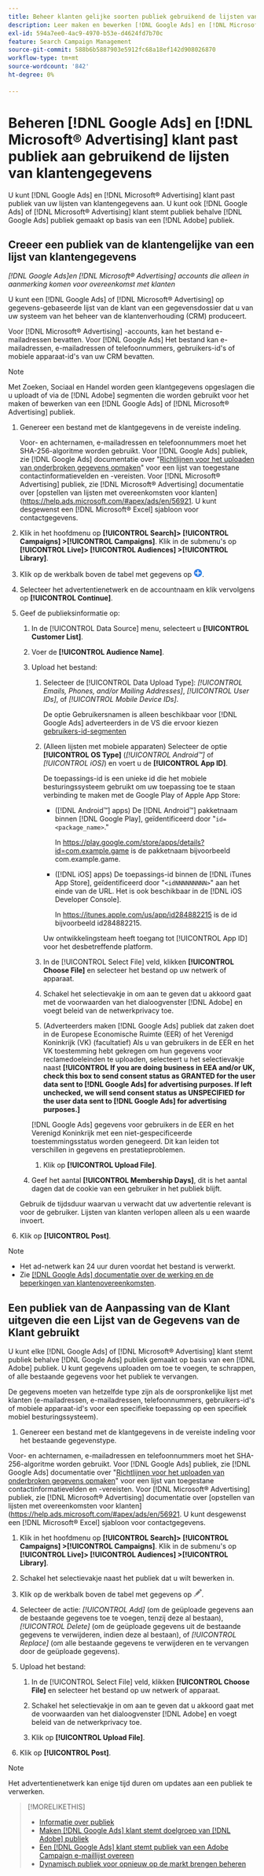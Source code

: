 ```yaml
---
title: Beheer klanten gelijke soorten publiek gebruikend de lijsten van klantengegevens
description: Leer maken en bewerken [!DNL Google Ads] en [!DNL Microsoft® Advertising] klant past publiek van uw lijsten van klantengegevens aan.
exl-id: 594a7ee0-4ac9-4970-b53e-d4624fd7b70c
feature: Search Campaign Management
source-git-commit: 588b6b5887903e5912fc68a18ef142d908026870
workflow-type: tm+mt
source-wordcount: '842'
ht-degree: 0%

---
```


# Beheren [!DNL Google Ads] en [!DNL Microsoft® Advertising] klant past publiek aan gebruikend de lijsten van klantengegevens

U kunt [!DNL Google Ads] en [!DNL Microsoft® Advertising] klant past publiek van uw lijsten van klantengegevens aan. U kunt ook [!DNL Google Ads] of [!DNL Microsoft® Advertising] klant stemt publiek behalve [!DNL Google Ads] publiek gemaakt op basis van een [!DNL Adobe] publiek.

## Creeer een publiek van de klantengelijke van een lijst van klantengegevens

*[!DNL Google Ads]en [!DNL Microsoft® Advertising] accounts die alleen in aanmerking komen voor overeenkomst met klanten*

U kunt een [!DNL Google Ads] of [!DNL Microsoft® Advertising] op gegevens-gebaseerde lijst van de klant van een gegevensdossier dat u van uw systeem van het beheer van de klantenverhouding (CRM) produceert.

Voor [!DNL Microsoft® Advertising] -accounts, kan het bestand e-mailadressen bevatten. Voor [!DNL Google Ads] Het bestand kan e-mailadressen, e-mailadressen of telefoonnummers, gebruikers-id&#39;s of mobiele apparaat-id&#39;s van uw CRM bevatten.

>[!NOTE]
>
>Met Zoeken, Sociaal en Handel worden geen klantgegevens opgeslagen die u uploadt of via de [!DNL Adobe] segmenten die worden gebruikt voor het maken of bewerken van een [!DNL Google Ads] of [!DNL Microsoft® Advertising] publiek.

1. Genereer een bestand met de klantgegevens in de vereiste indeling.

   Voor- en achternamen, e-mailadressen en telefoonnummers moet het SHA-256-algoritme worden gebruikt. <!-- Our UI says all, but GGL docs say don't hash user IDs and device IDs. --> Voor [!DNL Google Ads] publiek, zie [!DNL Google Ads] documentatie over &quot;[Richtlijnen voor het uploaden van onderbroken gegevens opmaken](https://support.google.com/google-ads/answer/7476159)&quot; voor een lijst van toegestane contactinformatievelden en -vereisten. Voor [!DNL Microsoft® Advertising] publiek, zie [!DNL Microsoft® Advertising] documentatie over [opstellen van lijsten met overeenkomsten voor klanten](https://help.ads.microsoft.com/#apex/ads/en/56921. U kunt desgewenst een [!DNL Microsoft® Excel] sjabloon voor contactgegevens.

1. Klik in het hoofdmenu op **[!UICONTROL Search]> [!UICONTROL Campaigns] >[!UICONTROL Campaigns]**. Klik in de submenu&#39;s op **[!UICONTROL Live]> [!UICONTROL Audiences] >[!UICONTROL Library]**.

1. Klik op de werkbalk boven de tabel met gegevens op ![Maken](/help/search-social-commerce/assets/add.png "Maken").

1. Selecteer het advertentienetwerk en de accountnaam en klik vervolgens op **[!UICONTROL Continue]**.

1. Geef de publieksinformatie op:

   1. In de [!UICONTROL Data Source] menu, selecteert u **[!UICONTROL Customer List]**.

   1. Voer de **[!UICONTROL Audience Name]**.

   1. Upload het bestand:

      1. Selecteer de [!UICONTROL Data Upload Type]: *[!UICONTROL Emails, Phones, and/or Mailing Addresses]*, *[!UICONTROL User IDs]*, of *[!UICONTROL Mobile Device IDs]*.

         De optie Gebruikersnamen is alleen beschikbaar voor [!DNL Google Ads] adverteerders in de VS die ervoor kiezen [gebruikers-id-segmenten](https://support.google.com/google-ads/answer/9199250)

      1. (Alleen lijsten met mobiele apparaten) Selecteer de optie **[!UICONTROL OS Type]** (*[!UICONTROL Android™]* of *[!UICONTROL iOS]*) en voert u de **[!UICONTROL App ID]**.

         De toepassings-id is een unieke id die het mobiele besturingssysteem gebruikt om uw toepassing toe te staan verbinding te maken met de Google Play of Apple App Store:

         * ([!DNL Android™] apps) De [!DNL Android™] pakketnaam binnen [!DNL Google Play], geïdentificeerd door &quot;`id=<package_name>`.&quot;

           In https://play.google.com/store/apps/details?id=com.example.game is de pakketnaam bijvoorbeeld com.example.game.

         * ([!DNL iOS] apps) De toepassings-id binnen de [!DNL iTunes App Store], geïdentificeerd door &quot;`<idNNNNNNNNN>`&quot; aan het einde van de URL. Het is ook beschikbaar in de [!DNL iOS Developer Console].

           In https://itunes.apple.com/us/app/id284882215 is de id bijvoorbeeld id284882215.

         Uw ontwikkelingsteam heeft toegang tot [!UICONTROL App ID] voor het desbetreffende platform.

      1. In de [!UICONTROL Select File] veld, klikken **[!UICONTROL Choose File]** en selecteer het bestand op uw netwerk of apparaat.

      1. Schakel het selectievakje in om aan te geven dat u akkoord gaat met de voorwaarden van het dialoogvenster [!DNL Adobe] en voegt beleid van de netwerkprivacy toe.

      1. (Adverteerders maken [!DNL Google Ads] publiek dat zaken doet in de Europese Economische Ruimte (EER) of het Verenigd Koninkrijk (VK) (facultatief) Als u van gebruikers in de EER en het VK toestemming hebt gekregen om hun gegevens voor reclamedoeleinden te uploaden, selecteert u het selectievakje naast **[!UICONTROL If you are doing business in EEA and/or UK, check this box to send consent status as GRANTED for the user data sent to [!DNL Google Ads] for advertising purposes. If left unchecked, we will send consent status as UNSPECIFIED for the user data sent to [!DNL Google Ads] for advertising purposes.]**

      [!DNL Google Ads] gegevens voor gebruikers in de EER en het Verenigd Koninkrijk met een niet-gespecificeerde toestemmingsstatus worden genegeerd. Dit kan leiden tot verschillen in gegevens en prestatieproblemen.

      1. Klik op **[!UICONTROL Upload File]**.

   1. Geef het aantal **[!UICONTROL Membership Days]**, dit is het aantal dagen dat de cookie van een gebruiker in het publiek blijft.

   Gebruik de tijdsduur waarvan u verwacht dat uw advertentie relevant is voor de gebruiker. Lijsten van klanten verlopen alleen als u een waarde invoert.

1. Klik op **[!UICONTROL Post]**.

>[!NOTE]
>
>* Het ad-netwerk kan 24 uur duren voordat het bestand is verwerkt.
>* Zie [[!DNL Google Ads] documentatie over de werking en de beperkingen van klantenovereenkomsten](https://support.google.com/displayvideo/answer/9539301).

## Een publiek van de Aanpassing van de Klant uitgeven die een Lijst van de Gegevens van de Klant gebruikt

U kunt elke [!DNL Google Ads] of [!DNL Microsoft® Advertising] klant stemt publiek behalve [!DNL Google Ads] publiek gemaakt op basis van een [!DNL Adobe] publiek. U kunt gegevens uploaden om toe te voegen, te schrappen, of alle bestaande gegevens voor het publiek te vervangen.

De gegevens moeten van hetzelfde type zijn als de oorspronkelijke lijst met klanten (e-mailadressen, e-mailadressen, telefoonnummers, gebruikers-id&#39;s of mobiele apparaat-id&#39;s voor een specifieke toepassing op een specifiek mobiel besturingssysteem).

1. Genereer een bestand met de klantgegevens in de vereiste indeling voor het bestaande gegevenstype.

Voor- en achternamen, e-mailadressen en telefoonnummers moet het SHA-256-algoritme worden gebruikt. <!-- Our UI says all, but GGL docs say don't hash user IDs and device IDs. --> Voor [!DNL Google Ads] publiek, zie [!DNL Google Ads] documentatie over &quot;[Richtlijnen voor het uploaden van onderbroken gegevens opmaken](https://support.google.com/google-ads/answer/7476159)&quot; voor een lijst van toegestane contactinformatievelden en -vereisten. Voor [!DNL Microsoft® Advertising] publiek, zie [!DNL Microsoft® Advertising] documentatie over [opstellen van lijsten met overeenkomsten voor klanten](https://help.ads.microsoft.com/#apex/ads/en/56921. U kunt desgewenst een [!DNL Microsoft® Excel] sjabloon voor contactgegevens.

1. Klik in het hoofdmenu op **[!UICONTROL Search]> [!UICONTROL Campaigns] >[!UICONTROL Campaigns]**. Klik in de submenu&#39;s op **[!UICONTROL Live]> [!UICONTROL Audiences] >[!UICONTROL Library]**.

1. Schakel het selectievakje naast het publiek dat u wilt bewerken in.

1. Klik op de werkbalk boven de tabel met gegevens op ![Bewerken](/help/search-social-commerce/assets/edit.png).

1. Selecteer de actie: *[!UICONTROL Add]* (om de geüploade gegevens aan de bestaande gegevens toe te voegen, tenzij deze al bestaan), *[!UICONTROL Delete]* (om de geüploade gegevens uit de bestaande gegevens te verwijderen, indien deze al bestaan), of *[!UICONTROL Replace]* (om alle bestaande gegevens te verwijderen en te vervangen door de geüploade gegevens).

1. Upload het bestand:

   1. In de [!UICONTROL Select File] veld, klikken **[!UICONTROL Choose File]** en selecteer het bestand op uw netwerk of apparaat.

   1. Schakel het selectievakje in om aan te geven dat u akkoord gaat met de voorwaarden van het dialoogvenster [!DNL Adobe] en voegt beleid van de netwerkprivacy toe.

   1. Klik op **[!UICONTROL Upload File]**.

1. Klik op **[!UICONTROL Post]**.

>[!NOTE]
>
>Het advertentienetwerk kan enige tijd duren om updates aan een publiek te verwerken.

>[!MORELIKETHIS]
>
>* [Informatie over publiek](audience-about.md)
>* [Maken [!DNL Google Ads] klant stemt doelgroep van [!DNL Adobe] publiek](google-audience-from-adobe-audience.md)
>* [Een [!DNL Google Ads] klant stemt publiek van een Adobe Campaign e-maillijst overeen](google-audience-from-campaign-email-list.md)
>* [Dynamisch publiek voor opnieuw op de markt brengen beheren](audience-dynamic-remarketing-manage.md)

